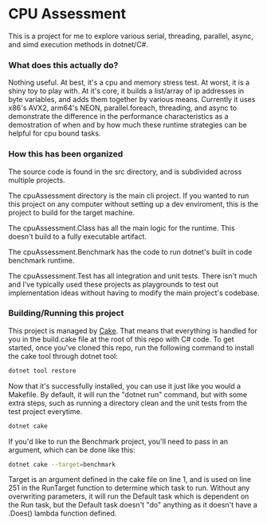 # CPU Assessment

This is a project for me to explore various serial, threading, parallel, async, and simd execution methods in dotnet/C#.

### What does this actually do?

Nothing useful.  At best, it's a cpu and memory stress test.  At worst, it is a shiny toy to play with.  At it's core, it builds a list/array of ip addresses in byte variables, and adds them together by various means.  Currently it uses x86's AVX2, arm64's NEON, parallel.foreach, threading, and async to demonstrate the difference in the performance characteristics as a demostration of when and by how much these runtime strategies can be helpful for cpu bound tasks. 

### How this has been organized

The source code is found in the src directory, and is subdivided across multiple projects.

The cpuAssessment directory is the main cli project.  If you wanted to run this project on any computer without setting up a dev enviroment, this is the project to build for the target machine.

The cpuAssessment.Class has all the main logic for the runtime.  This doesn't build to a fully executable artifact.

The cpuAssessment.Benchmark has the code to run dotnet's built in code benchmark runtime.

The cpuAssessment.Test has all integration and unit tests.  There isn't much and I've typically used these projects as playgrounds to test out implementation ideas without having to modify the main project's codebase.

### Building/Running this project

This project is managed by [Cake](https://cakebuild.net).  That means that everything is handled for you in the build.cake file at the root of this repo with C# code.  To get started, once you've cloned this repo, run the following command to install the cake tool through dotnet tool:

```bash
dotnet tool restore
```

Now that it's successfully installed, you can use it just like you would a Makefile.  By default, it will run the "dotnet run" command, but with some extra steps, such as running a directory clean and the unit tests from the test project everytime.

```bash
dotnet cake
```

If you'd like to run the Benchmark project, you'll need to pass in an argument, which can be done like this:

```bash
dotnet cake --target=benchmark
```

Target is an argument defined in the cake file on line 1, and is used on line 251 in the RunTarget function to determine which task to run.  Without any overwriting parameters, it will run the Default task which is dependent on the Run task, but the Default task doesn't "do" anything as it doesn't have a .Does() lambda function defined.



